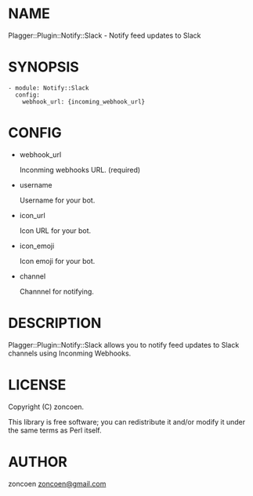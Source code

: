 # NAME

Plagger::Plugin::Notify::Slack - Notify feed updates to Slack

# SYNOPSIS

    - module: Notify::Slack
      config:
        webhook_url: {incoming_webhook_url}

# CONFIG

- webhook\_url

    Inconming webhooks URL. (required)

- username

    Username for your bot.

- icon\_url

    Icon URL for your bot.

- icon\_emoji

    Icon emoji for your bot.

- channel

    Channnel for notifying.

# DESCRIPTION

Plagger::Plugin::Notify::Slack allows you to notify feed updates to Slack channels using Inconming Webhooks.

# LICENSE

Copyright (C) zoncoen.

This library is free software; you can redistribute it and/or modify
it under the same terms as Perl itself.

# AUTHOR

zoncoen <zoncoen@gmail.com>
